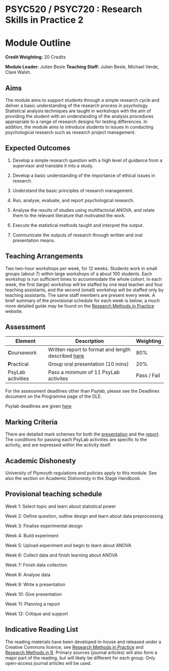 # PSYC520 / PSYC720 : Research Skills in Practice 2
# Module Outline

**Credit Weighting:**	20 Credits

**Module Leader:** Julien Besle
**Teaching Staff:**	Julien Besle, Michael Verde, Clare Walsh.

## Aims

The module aims to support students through a simple research cycle and deliver
a basic understanding of the research process in psychology. Statistical analysis techniques are taught in
workshops with the aim of providing the student with an understanding of the
analysis procedures appropriate to a range of research designs for testing
differences. In addition, the module aims to introduce students to issues in
conducting psychological research such as research project management.

## Expected Outcomes

1. Develop a simple research question with a high level of guidance from a supervisor and 
translate it into a study.

2. Develop a basic understanding of the importance of ethical issues in research.

3. Understand the basic principles of research management.

4. Run, analyse, evaluate, and report psychological research.

5. Analyse the results of studies using multifactorial ANOVA, and relate them to the relevant 
literature that motivated the work.

6. Execute the statistical methods taught and interpret the output.

7. Communicate the outputs of research through written and oral presentation means.

## Teaching Arrangements

Two two-hour workshops per week, for 12 weeks. Students work in small groups
(about 7) within large workshops of a about 100 students. Each workshop is run sufficient times to accommodate the
whole cohort. In each week, the first (large) workshop will be staffed by one
lead teacher and four teaching assistants, and the second (small) workshop will
be staffed only by teaching assistants.  The same staff members are present
every week. A brief summary of the provisional schedule for
each week is below; a much more detailed guide may be found on the [Research
Methods in Practice](rmip2.md) website.


## Assessment

| Element | Description | Weighting |
| ------- | ----------- | --------- |
| **C**oursework | Written report to format and length described [here](eg-student/report-proforma.odt) | 80% |
| **P**ractical | Group oral presentation (10 mins) | 20% |
| PsyLab activities | Pass a minimum of 11 PsyLab activites | Pass / Fail |

For the assessment deadlines other than Psylab, please see the Deadlines document on the Programme page of the DLE.

Psylab deadlines are given [here](psycel-schedule.md)

## Marking Criteria

There are detailed mark schemes for both the [presentation](eg-student/pres-feedback.html) and the [report](eg-student/report-mark-scheme.md). The conditions for passing each PsyLab activities are specific to the activity, and are expressed within the activity itself.

## Academic Dishonesty

University of Plymouth regulations and policies apply to this module. See also the section on Academic Dishonesty in the Stage Handbook.

## Provisional teaching schedule

Week 1: Select topic and learn about statistical power

Week 2: Define question, outline design and learn about data preprocessing

Week 3: Finalise experimental design

Week 4: Build experiment

Week 5: Upload experiment and begin to learn about ANOVA

Week 6: Collect data and finish learning about ANOVA

Week 7: Finish data collection

Week 8: Analyse data

Week 9: Write a presentation

Week 10: Give presentation

Week 11: Planning a report

Week 12: Critique and support


## Indicative Reading List

The reading materials have been developed in-house and released under a Creative Commons licence, see 
[Research Methods in Practice](https://ajwills72.github.io/rmip) and [Research Methods in R](https://ajwills72.github.io/rminr/). Primary sources (journal articles) will also form a major part of the reading, but will likely be different for each group. Only open-access journal articles will be used.



